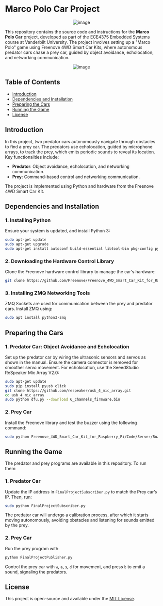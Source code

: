 # Marco Polo Car Project

<div align="center">
  <img src="https://github.com/user-attachments/assets/97f2c6d9-bb0e-448a-880e-b288643cb7ce" alt="image">
</div>

This repository contains the source code and instructions for the **Marco Polo Car** project, developed as part of the ECE4375 Embedded Systems course at Vanderbilt University. The project involves setting up a "Marco Polo" game using Freenove 4WD Smart Car Kits, where autonomous predator cars chase a prey car, guided by object avoidance, echolocation, and networking communication.

<div align="center">
  <img src="https://github.com/user-attachments/assets/18becc45-9c53-4834-aa26-7670ee2b3142" alt="image">
</div>

## Table of Contents

- [Introduction](#introduction)
- [Dependencies and Installation](#dependencies-and-installation)
- [Preparing the Cars](#preparing-the-cars)
- [Running the Game](#running-the-game)
- [License](#license)

## Introduction

In this project, two predator cars autonomously navigate through obstacles to find a prey car. The predators use echolocation, guided by microphone arrays, to track the prey, which emits periodic sounds to reveal its location. Key functionalities include:

- **Predator**: Object avoidance, echolocation, and networking communication.
- **Prey**: Command-based control and networking communication.

The project is implemented using Python and hardware from the Freenove 4WD Smart Car Kit.

## Dependencies and Installation

### 1. Installing Python
Ensure your system is updated, and install Python 3:

```bash
sudo apt-get update
sudo apt-get upgrade
sudo apt-get install autoconf build-essential libtool-bin pkg-config python3-dev
```

### 2. Downloading the Hardware Control Library
Clone the Freenove hardware control library to manage the car's hardware:

```bash
git clone https://github.com/Freenove/Freenove_4WD_Smart_Car_Kit_for_Raspberry_Pi
```

### 3. Installing ZMQ Networking Tools
ZMQ Sockets are used for communication between the prey and predator cars. Install ZMQ using:

```bash
sudo apt install python3-zmq
```

## Preparing the Cars

### 1. Predator Car: Object Avoidance and Echolocation
Set up the predator car by wiring the ultrasonic sensors and servos as shown in the manual. Ensure the camera connector is removed for smoother servo movement. For echolocation, use the SeeedStudio ReSpeaker Mic Array V2.0:

```bash
sudo apt-get update
sudo pip install pyusb click
git clone https://github.com/respeaker/usb_4_mic_array.git
cd usb_4_mic_array
sudo python dfu.py --download 6_channels_firmware.bin
```

### 2. Prey Car
Install the Freenove library and test the buzzer using the following command:

```bash
sudo python Freenove_4WD_Smart_Car_Kit_for_Raspberry_Pi/Code/Server/Buzzer.py
```

## Running the Game

The predator and prey programs are available in this repository. To run them:

### 1. Predator Car
Update the IP address in `FinalProjectSubscriber.py` to match the Prey car’s IP. Then, run:

```bash
sudo python FinalProjectSubscriber.py
```

The predator car will undergo a calibration process, after which it starts moving autonomously, avoiding obstacles and listening for sounds emitted by the prey.

### 2. Prey Car
Run the prey program with:

```bash
python FinalProjectPublisher.py
```

Control the prey car with `w`, `a`, `s`, `d` for movement, and press `b` to emit a sound, signaling the predators.

## License

This project is open-source and available under the [MIT License](LICENSE).

